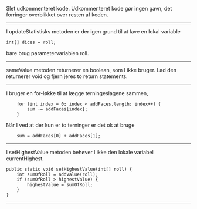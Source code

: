 Slet udkommenteret kode. Udkommenteret kode gør ingen gavn, det forringer overblikket over resten af koden.

---

I updateStatistisks metoden er der igen grund til at lave en lokal variable

    int[] dices = roll;

bare brug parametervariablen roll.

---

sameValue metoden returnerer en boolean, som I ikke bruger. Lad den returnerer void og fjern jeres to return statements.

---

I bruger en for-løkke til at lægge terningeslagene sammen, 

        for (int index = 0; index < addFaces.length; index++) {
            sum += addFaces[index];
        }

Når I ved at der kun er to terninger er det ok at bruge

        sum = addFaces[0] + addFaces[1];

---

I setHighestValue metoden behøver I ikke den lokale variabel currentHighest. 

    public static void setHighestValue(int[] roll) {
        int sumOfRoll = addValue(roll);
        if (sumOfRoll > highestValue) {
            highestValue = sumOfRoll;
        }
    }

---



